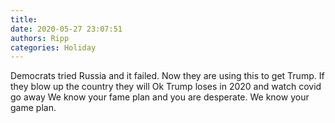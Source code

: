 ```yaml
---
title: 
date: 2020-05-27 23:07:51
authors: Ripp
categories: Holiday
---
```


 Democrats tried Russia and it failed.  Now they are using this to get Trump.   If they blow up the country they will 
Ok Trump loses in 2020 and watch covid go away
We know your fame plan and you are desperate.  We know your game plan.
